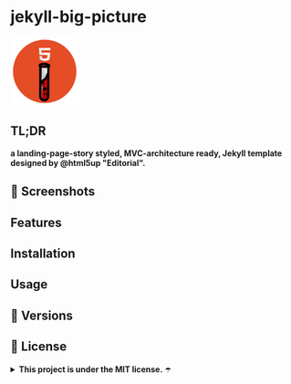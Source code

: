 <!-- ⚠️ This README has been generated from the file(s) "SCHEMA.md" ⚠️--><h1>jekyll-big-picture</h1>
<img height="120px" width="120px" src="https://github.com/Jekyll5UP/jekyll-big-picture/blob/main/docs/logo.png"/>
<h2>TL;DR</h2>

**a landing-page-story styled, MVC-architecture ready, Jekyll template designed by @html5up "Editorial".**
<h2>📸 Screenshots</h2>
<h2>Features</h2>
<h2>Installation</h2>
<h2>Usage</h2>
<h2>📄 Versions</h2>
<h2>📜 License</h2>

<details>
 <summary><b>This project is under the MIT license.</b> ☂️</summary>
    <code>
    Copyright c 2021 Jffrydsr.tech
    
    Permission is hereby granted, free of charge, to any person obtaining a copy
    
    of this software and associated documentation files (the "Software"), to deal
    
    in the Software without restriction, including without limitation the rights
    
    to use, copy, modify, merge, publish, distribute, sublicense, and/or sell
    
    copies of the Software, and to permit persons to whom the Software is
    
    furnished to do so, subject to the following conditions:
    
    The above copyright notice and this permission notice shall be included in all
    
    copies or substantial portions of the Software.
    
    THE SOFTWARE IS PROVIDED "AS IS", WITHOUT WARRANTY OF ANY KIND, EXPRESS OR
    
    IMPLIED, INCLUDING BUT NOT LIMITED TO THE WARRANTIES OF MERCHANTABILITY,
    
    FITNESS FOR A PARTICULAR PURPOSE AND NONINFRINGEMENT. IN NO EVENT SHALL THE
    
    AUTHORS OR COPYRIGHT HOLDERS BE LIABLE FOR ANY CLAIM, DAMAGES OR OTHER
    
    LIABILITY, WHETHER IN AN ACTION OF CONTRACT, TORT OR OTHERWISE, ARISING FROM,
    
    OUT OF OR IN CONNECTION WITH THE SOFTWARE OR THE USE OR OTHER DEALINGS IN THE
    
    SOFTWARE.
   </code>
</details>